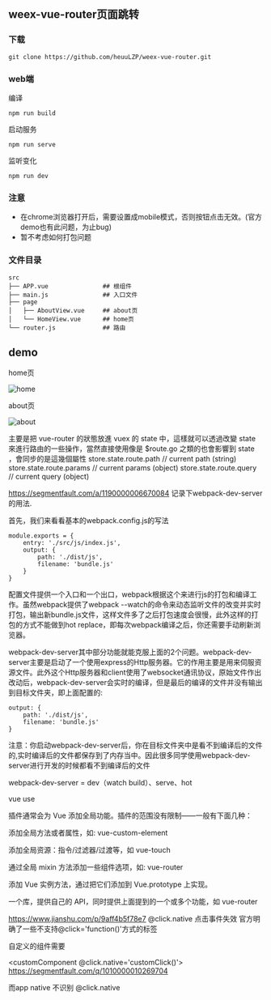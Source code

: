 ## weex-vue-router页面跳转

### 下载

```
git clone https://github.com/heuuLZP/weex-vue-router.git
```

### web端

编译

```
npm run build
```

启动服务

```
npm run serve
```

监听变化

```
npm run dev
```



### 注意

- 在chrome浏览器打开后，需要设置成mobile模式，否则按钮点击无效。(官方demo也有此问题，为止bug)
- 暂不考虑如何打包问题

### 文件目录

```
src
├── APP.vue               ## 根组件
├── main.js               ## 入口文件
├── page
│   ├── AboutView.vue     ## about页
│   └── HomeView.vue      ## home页
└── router.js             ## 路由
```



## demo 

home页

![home](/demo/home.jpeg)

about页

![about](/demo/about.jpeg)

主要是把 vue-router 的狀態放進 vuex 的 state 中，這樣就可以透過改變 state 來進行路由的一些操作，當然直接使用像是 $route.go 之類的也會影響到 state ，會同步的是這幾個屬性
store.state.route.path   // current path (string)
store.state.route.params // current params (object)
store.state.route.query  // current query (object)


https://segmentfault.com/a/1190000006670084
记录下webpack-dev-server的用法.

首先，我们来看看基本的webpack.config.js的写法

    module.exports = {
        entry: './src/js/index.js',
        output: {
            path: './dist/js',
            filename: 'bundle.js'
        }
    }
配置文件提供一个入口和一个出口，webpack根据这个来进行js的打包和编译工作。虽然webpack提供了webpack --watch的命令来动态监听文件的改变并实时打包，输出新bundle.js文件，这样文件多了之后打包速度会很慢，此外这样的打包的方式不能做到hot replace，即每次webpack编译之后，你还需要手动刷新浏览器。

webpack-dev-server其中部分功能就能克服上面的2个问题。webpack-dev-server主要是启动了一个使用express的Http服务器。它的作用主要是用来伺服资源文件。此外这个Http服务器和client使用了websocket通讯协议，原始文件作出改动后，webpack-dev-server会实时的编译，但是最后的编译的文件并没有输出到目标文件夹，即上面配置的:

    output: {
        path: './dist/js',
        filename: 'bundle.js'
    }
注意：你启动webpack-dev-server后，你在目标文件夹中是看不到编译后的文件的,实时编译后的文件都保存到了内存当中。因此很多同学使用webpack-dev-server进行开发的时候都看不到编译后的文件

webpack-dev-server =
dev（watch build）、serve、hot


vue use

插件通常会为 Vue 添加全局功能。插件的范围没有限制——一般有下面几种：

添加全局方法或者属性，如: vue-custom-element

添加全局资源：指令/过滤器/过渡等，如 vue-touch

通过全局 mixin 方法添加一些组件选项，如: vue-router

添加 Vue 实例方法，通过把它们添加到 Vue.prototype 上实现。

一个库，提供自己的 API，同时提供上面提到的一个或多个功能，如 vue-router




https://www.jianshu.com/p/9aff4b5f78e7
@click.native
点击事件失效
官方明确了一些不支持@click='function()'方式的标签

自定义的组件需要

<customComponent @click.native='customClick()'></customComponent>
https://segmentfault.com/q/1010000010269704

而app native 不识别 @click.native